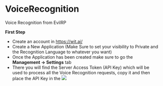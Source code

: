 # VoiceRecognition
Voice Recognition from EvilRP

**First Step**
- Create an account in https://wit.ai/
- Create a New Application (Make Sure to set your visibility to Private and the Recognition Language to whatever you want)
- Once the Application has been created make sure to go the **Management -> Settings** tab
- There you will find the Server Access Token (API Key) which will be used to process all the Voice Recognition requests, copy it and then place the API Key in the
![]("https://i.gyazo.com/23c37db877d6ba20365c2828ec08d684.png")
